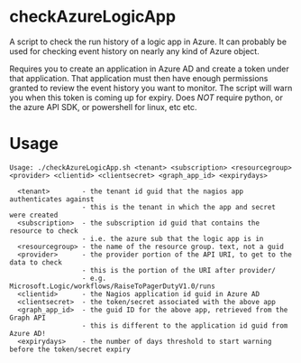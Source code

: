 # checkAzureLogicApp

A script to check the run history of a logic app in Azure. 
It can probably be used for checking event history on nearly any kind of Azure object.

Requires you to create an application in Azure AD and create a token under that application. That application must then have enough permissions granted to review the event history you want to monitor. The script will warn you when this token is coming up for expiry. Does *NOT* require python, or the azure API SDK, or powershell for linux, etc etc.

# Usage
```
Usage: ./checkAzureLogicApp.sh <tenant> <subscription> <resourcegroup> <provider> <clientid> <clientsecret> <graph_app_id> <expirydays>

  <tenant>        - the tenant id guid that the nagios app authenticates against
                  - this is the tenant in which the app and secret were created
  <subscription>  - the subscription id guid that contains the resource to check
                  - i.e. the azure sub that the logic app is in
  <resourcegroup> - the name of the resource group. text, not a guid
  <provider>      - the provider portion of the API URI, to get to the data to check
                  - this is the portion of the URI after provider/
                  - e.g. Microsoft.Logic/workflows/RaiseToPagerDutyV1.0/runs
  <clientid>      - the Nagios application id guid in Azure AD
  <clientsecret>  - the token/secret associated with the above app
  <graph_app_id>  - the guid ID for the above app, retrieved from the Graph API
                  - this is different to the application id guid from Azure AD!
  <expirydays>    - the number of days threshold to start warning before the token/secret expiry
